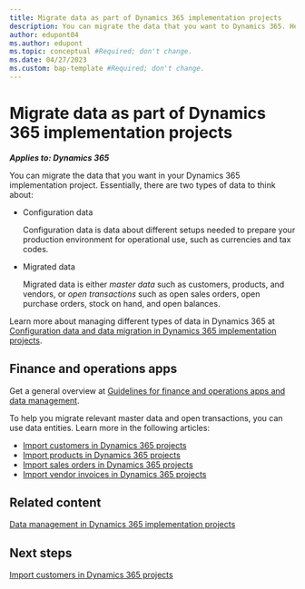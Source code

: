 ```yaml
---
title: Migrate data as part of Dynamics 365 implementation projects
description: You can migrate the data that you want to Dynamics 365. Here, we outline the tools and other guidance. The article is still very basic, but more content will be added throughout 2023. 
author: edupont04
ms.author: edupont
ms.topic: conceptual #Required; don't change.
ms.date: 04/27/2023
ms.custom: bap-template #Required; don't change.
---
```


# Migrate data as part of Dynamics 365 implementation projects

***Applies to: Dynamics 365***

You can migrate the data that you want in your Dynamics 365 implementation project. Essentially, there are two types of data to think about:

- Configuration data

  Configuration data is data about different setups needed to prepare your production environment for operational use, such as currencies and tax codes.  
- Migrated data

  Migrated data is either *master data* such as customers, products, and vendors, or *open transactions* such as open sales orders, open purchase orders, stock on hand, and open balances.

Learn more about managing different types of data in Dynamics 365 at [Configuration data and data migration in Dynamics 365 implementation projects](../implementation-guide/data-management-configuration-data-migration.md).  

## Finance and operations apps

Get a general overview at [Guidelines for finance and operations apps and data management](../implementation-guide/data-management-product-specific-fo.md).  

To help you migrate relevant master data and open transactions, you can use data entities. Learn more in the following articles:

- [Import customers in Dynamics 365 projects](import-customers.md)  
- [Import products in Dynamics 365 projects](import-products.md)  
- [Import sales orders in Dynamics 365 projects](import-sales-orders.md)  
- [Import vendor invoices in Dynamics 365 projects](import-vendor-invoices.md)  

## Related content

[Data management in Dynamics 365 implementation projects](../implementation-guide/data-management.md)  

## Next steps

[Import customers in Dynamics 365 projects](import-customers.md)  
